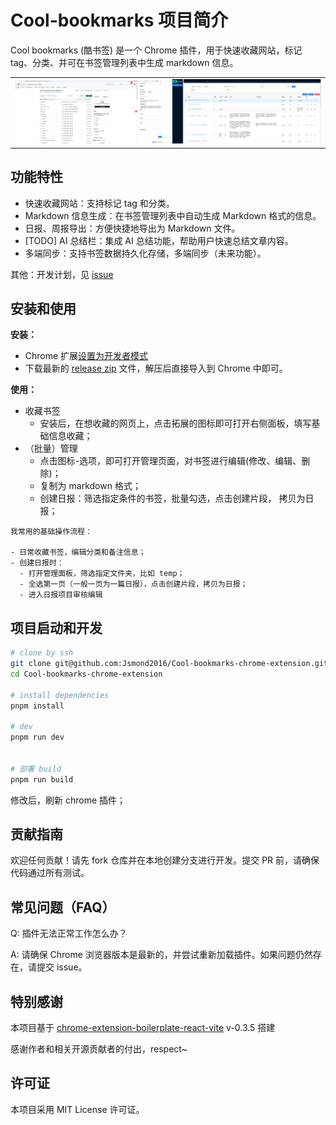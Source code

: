  
 # Cool-bookmarks 项目简介

 

 Cool bookmarks (酷书签) 是一个 Chrome 插件，用于快速收藏网站，标记 tag、分类、并可在书签管理列表中生成 markdown 信息。


<table>
  <tr>
    <td><img src="./docs/imgs/home.png" alt="Home"></td>
    <td><img src="./docs/imgs/admin.png" alt="Admin"></td>
  </tr>
</table>


## 功能特性
- 快速收藏网站：支持标记 tag 和分类。
- Markdown 信息生成：在书签管理列表中自动生成 Markdown 格式的信息。
- 日报、周报导出：方便快捷地导出为 Markdown 文件。
- [TODO] AI 总结栏：集成 AI 总结功能，帮助用户快速总结文章内容。
- 多端同步：支持书签数据持久化存储，多端同步（未来功能）。


其他：开发计划，见 [issue](https://github.com/Jsmond2016/Cool-bookmarks-chrome-extension/issues/38)

## 安装和使用

**安装：**

- Chrome 扩展[设置为开发者模式](https://www.chromegw.com/guide/jq/1461.html)
- 下载最新的 [release zip](https://github.com/Jsmond2016/Cool-bookmarks-chrome-extension/releases) 文件，解压后直接导入到 Chrome 中即可。


**使用：**

- 收藏书签
  - 安装后，在想收藏的网页上，点击拓展的图标即可打开右侧面板，填写基础信息收藏；
- （批量）管理
  - 点击图标-选项，即可打开管理页面，对书签进行编辑(修改、编辑、删除)；
  - 复制为 markdown  格式；
  - 创建日报：筛选指定条件的书签，批量勾选，点击创建片段， 拷贝为日报；


```
我常用的基础操作流程：

- 日常收藏书签，编辑分类和备注信息；
- 创建日报时：
  - 打开管理面板，筛选指定文件夹，比如 temp；
  - 全选第一页（一般一页为一篇日报），点击创建片段，拷贝为日报；
  - 进入日报项目审核编辑

```



## 项目启动和开发

```sh
# clone by ssh
git clone git@github.com:Jsmond2016/Cool-bookmarks-chrome-extension.git
cd Cool-bookmarks-chrome-extension

# install dependencies
pnpm install

# dev
pnpm run dev


# 部署 build
pnpm run build
```

修改后，刷新 chrome 插件；


## 贡献指南

欢迎任何贡献！请先 fork 仓库并在本地创建分支进行开发。提交 PR 前，请确保代码通过所有测试。


## 常见问题（FAQ）

Q: 插件无法正常工作怎么办？ 

A: 请确保 Chrome 浏览器版本是最新的，并尝试重新加载插件。如果问题仍然存在，请提交 issue。

## 特别感谢

本项目基于 [chrome-extension-boilerplate-react-vite](https://github.com/Jonghakseo/chrome-extension-boilerplate-react-vite) v-0.3.5 搭建

感谢作者和相关开源贡献者的付出，respect~

## 许可证

本项目采用 MIT License 许可证。
 

 
   



 
